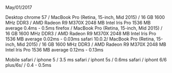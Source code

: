 May/01/2017

Desktop
chrome 57 / MacBook Pro (Retina, 15-inch, Mid 2015) / 16 GB 1600 MHz DDR3 / AMD Radeon R9 M370X 2048 MB Intel Iris Pro 1536 MB average 0.4ms - 0.5ms
firefox / MacBook Pro (Retina, 15-inch, Mid 2015) / 16 GB 1600 MHz DDR3 / AMD Radeon R9 M370X 2048 MB Intel Iris Pro 1536 MB average 0.02ms - 0.03ms
safari 10.0.2/ MacBook Pro (Retina, 15-inch, Mid 2015) / 16 GB 1600 MHz DDR3 / AMD Radeon R9 M370X 2048 MB Intel Iris Pro 1536 MB average 0.12ms - 0.13ms

Mobile
safari / iphone 5 / 3.5 ms
safari / iphont 5s / 0.6ms
safari / iphont 6/6 plus/6s/ / 0.4 - 0.5ms
